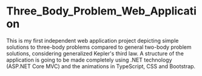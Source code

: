 # Three_Body_Problem_Web_Application
This is my first independent web application project depicting simple solutions to three-body problems compared to general two-body problem solutions, considering generalized Kepler's third law. A structure of the application is going to be made completely using .NET technology (ASP.NET Core MVC) and the animations in TypeScript, CSS and Bootstrap.
